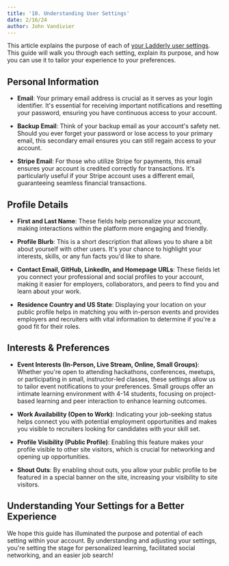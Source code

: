 ```yaml
---
title: '10. Understanding User Settings'
date: 2/16/24
author: John Vandivier
---
```


This article explains the purpose of each of <a href="/settings">your Ladderly user settings</a>. This guide will walk you through each setting, explain its purpose, and how you can use it to tailor your experience to your preferences.

## Personal Information

- **Email**: Your primary email address is crucial as it serves as your login identifier. It's essential for receiving important notifications and resetting your password, ensuring you have continuous access to your account.

- **Backup Email**: Think of your backup email as your account's safety net. Should you ever forget your password or lose access to your primary email, this secondary email ensures you can still regain access to your account.

- **Stripe Email**: For those who utilize Stripe for payments, this email ensures your account is credited correctly for transactions. It's particularly useful if your Stripe account uses a different email, guaranteeing seamless financial transactions.

## Profile Details

- **First and Last Name**: These fields help personalize your account, making interactions within the platform more engaging and friendly.

- **Profile Blurb**: This is a short description that allows you to share a bit about yourself with other users. It's your chance to highlight your interests, skills, or any fun facts you'd like to share.

- **Contact Email, GitHub, LinkedIn, and Homepage URLs**: These fields let you connect your professional and social profiles to your account, making it easier for employers, collaborators, and peers to find you and learn about your work.

- **Residence Country and US State**: Displaying your location on your public profile helps in matching you with in-person events and provides employers and recruiters with vital information to determine if you're a good fit for their roles.

## Interests & Preferences

- **Event Interests (In-Person, Live Stream, Online, Small Groups)**: Whether you're open to attending hackathons, conferences, meetups, or participating in small, instructor-led classes, these settings allow us to tailor event notifications to your preferences. Small groups offer an intimate learning environment with 4-14 students, focusing on project-based learning and peer interaction to enhance learning outcomes.

- **Work Availability (Open to Work)**: Indicating your job-seeking status helps connect you with potential employment opportunities and makes you visible to recruiters looking for candidates with your skill set.

- **Profile Visibility (Public Profile)**: Enabling this feature makes your profile visible to other site visitors, which is crucial for networking and opening up opportunities.

- **Shout Outs**: By enabling shout outs, you allow your public profile to be featured in a special banner on the site, increasing your visibility to site visitors.

## Understanding Your Settings for a Better Experience

We hope this guide has illuminated the purpose and potential of each setting within your account. By understanding and adjusting your settings, you're setting the stage for personalized learning, facilitated social networking, and an easier job search!

